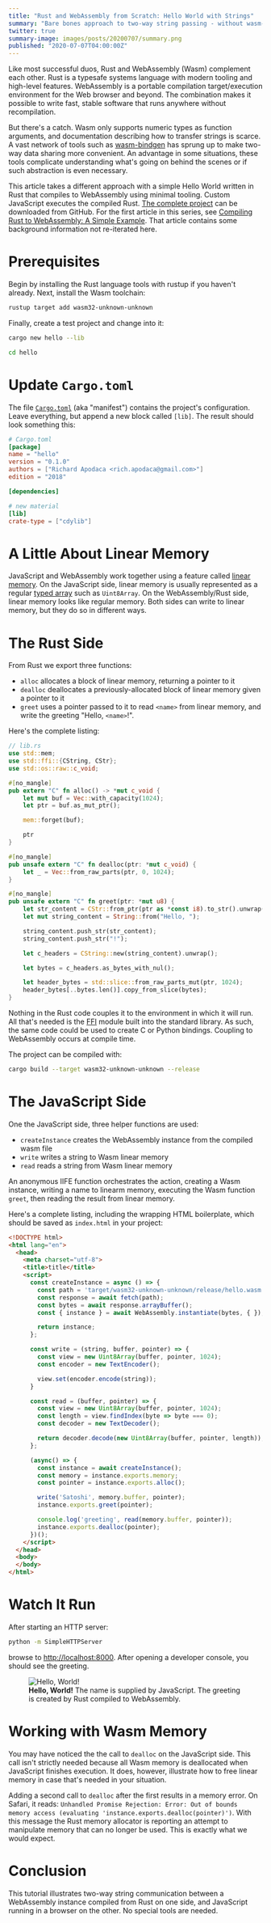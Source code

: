 ```yaml
---
title: "Rust and WebAssembly from Scratch: Hello World with Strings"
summary: "Bare bones approach to two-way string passing - without wasm-bindgen."
twitter: true
summary-image: images/posts/20200707/summary.png
published: "2020-07-07T04:00:00Z"
---
```


Like most successful duos, Rust and WebAssembly (Wasm) complement each other. Rust is a typesafe systems language with modern tooling and high-level features. WebAssembly is a portable compilation target/execution environment for the Web browser and beyond. The combination makes it possible to write fast, stable software that runs anywhere without recompilation.

But there's a catch. Wasm only supports numeric types as function arguments, and documentation describing how to transfer strings is scarce. A vast network of tools such as [wasm-bindgen](https://github.com/rustwasm/wasm-bindgen) has sprung up to make two-way data sharing more convenient. An advantage in some situations, these tools complicate understanding what's going on behind the scenes or if such abstraction is even necessary.

This article takes a different approach with a simple Hello World written in Rust that compiles to WebAssembly using minimal tooling. Custom JavaScript executes the compiled Rust. [The complete project](https://github.com/rapodaca/hello_world_rust_wasm) can be downloaded from GitHub. For the first article in this series, see [Compiling Rust to WebAssembly: A Simple Example](/articles/2020/06/29/compiling-rust-to-webassembly-a-simple-example/). That article contains some background information not re-iterated here.

# Prerequisites

Begin by installing the Rust language tools with rustup if you haven't already. Next, install the Wasm toolchain:

```bash
rustup target add wasm32-unknown-unknown
```

Finally, create a test project and change into it:

```bash
cargo new hello --lib

cd hello
```

# Update `Cargo.toml`

The file [`Cargo.toml`](http://web.mit.edu/rust-lang_v1.25/arch/amd64_ubuntu1404/share/doc/rust/html/cargo/reference/manifest.html) (aka "manifest") contains the project's configuration. Leave everything, but append a new block called `[lib]`. The result should look something this:

```toml
# Cargo.toml
[package]
name = "hello"
version = "0.1.0"
authors = ["Richard Apodaca <rich.apodaca@gmail.com>"]
edition = "2018"

[dependencies]

# new material
[lib]
crate-type = ["cdylib"]
```

# A Little About Linear Memory

JavaScript and WebAssembly work together using a feature called [linear memory](http://webassembly.org/docs/semantics/#linear-memory). On the JavaScript side, linear memory is usually represented as a regular [typed array](https://developer.mozilla.org/en-US/docs/Web/JavaScript/Typed_arrays) such as `Uint8Array`. On the WebAssembly/Rust side, linear memory looks like regular memory. Both sides can write to linear memory, but they do so in different ways.

# The Rust Side

From Rust we export three functions:

- `alloc` allocates a block of linear memory, returning a pointer to it
- `dealloc` deallocates a previously-allocated block of linear memory given a pointer to it
- `greet` uses a pointer passed to it to read `<name>` from linear memory, and write the greeting "Hello, `<name>`!".

Here's the complete listing:

```rust
// lib.rs
use std::mem;
use std::ffi::{CString, CStr};
use std::os::raw::c_void;

#[no_mangle]
pub extern "C" fn alloc() -> *mut c_void {
    let mut buf = Vec::with_capacity(1024);
    let ptr = buf.as_mut_ptr();

    mem::forget(buf);

    ptr
}

#[no_mangle]
pub unsafe extern "C" fn dealloc(ptr: *mut c_void) {
    let _ = Vec::from_raw_parts(ptr, 0, 1024);
}

#[no_mangle]
pub unsafe extern "C" fn greet(ptr: *mut u8) {
    let str_content = CStr::from_ptr(ptr as *const i8).to_str().unwrap();
    let mut string_content = String::from("Hello, ");

    string_content.push_str(str_content);
    string_content.push_str("!");

    let c_headers = CString::new(string_content).unwrap();

    let bytes = c_headers.as_bytes_with_nul();

    let header_bytes = std::slice::from_raw_parts_mut(ptr, 1024);
    header_bytes[..bytes.len()].copy_from_slice(bytes);
}
```

Nothing in the Rust code couples it to the environment in which it will run. All that's needed is the [FFI](https://doc.rust-lang.org/std/ffi/index.html) module built into the standard library. As such, the same code could be used to create C or Python bindings. Coupling to WebAssembly occurs at compile time.

The project can be compiled with:

```bash
cargo build --target wasm32-unknown-unknown --release
```

# The JavaScript Side

One the JavaScript side, three helper functions are used:

- `createInstance` creates the WebAssembly instance from the compiled wasm file
- `write` writes a string to Wasm linear memory
- `read` reads a string from Wasm linear memory

An anonymous IIFE function orchestrates the action, creating a Wasm instance, writing a name to linearm memory, executing the Wasm function `greet`, then reading the result from linear memory.

Here's a complete listing, including the wrapping HTML boilerplate, which should be saved as `index.html` in your project:

```html
<!DOCTYPE html>
<html lang="en">
  <head>
    <meta charset="utf-8">
    <title>title</title>
    <script>
      const createInstance = async () => {
        const path = 'target/wasm32-unknown-unknown/release/hello.wasm';
        const response = await fetch(path);
        const bytes = await response.arrayBuffer();
        const { instance } = await WebAssembly.instantiate(bytes, { });

        return instance;
      };

      const write = (string, buffer, pointer) => {
        const view = new Uint8Array(buffer, pointer, 1024);
        const encoder = new TextEncoder();

        view.set(encoder.encode(string));
      }

      const read = (buffer, pointer) => {
        const view = new Uint8Array(buffer, pointer, 1024);
        const length = view.findIndex(byte => byte === 0);
        const decoder = new TextDecoder();

        return decoder.decode(new Uint8Array(buffer, pointer, length));
      };

      (async() => {
        const instance = await createInstance();
        const memory = instance.exports.memory;
        const pointer = instance.exports.alloc();

        write('Satoshi', memory.buffer, pointer);
        instance.exports.greet(pointer);

        console.log('greeting', read(memory.buffer, pointer));
        instance.exports.dealloc(pointer);
      })();
    </script>
  </head>
  <body>
  </body>
</html>
```

# Watch It Run

After starting an HTTP server:

```bash
python -m SimpleHTTPServer
```

browse to [http://localhost:8000](http://localhost:8000). After opening a developer console, you should see the greeting.

<figure>
  <img alt="Hello, World!" src="/images/posts/20200707/hello-world.png">
  <figcaption>
    <strong>Hello, World!</strong> The name is supplied by JavaScript. The greeting is created by Rust compiled to WebAssembly.
  </figcaption>
</figure>

# Working with Wasm Memory

You may have noticed the the call to `dealloc` on the JavaScript side. This call isn't strictly needed because all Wasm memory is deallocated when JavaScript finishes execution. It does, however, illustrate how to free linear memory in case that's needed in your situation.

Adding a second call to `dealloc` after the first results in a memory error. On Safari, it reads: `Unhandled Promise Rejection: Error: Out of bounds memory access (evaluating 'instance.exports.dealloc(pointer)')`. With this message the Rust memory allocator is reporting an attempt to manipulate memory that can no longer be used. This is exactly what we would expect.

# Conclusion

This tutorial illustrates two-way string communication between a WebAssembly instance compiled from Rust on one side, and JavaScript running in a browser on the other. No special tools are needed.